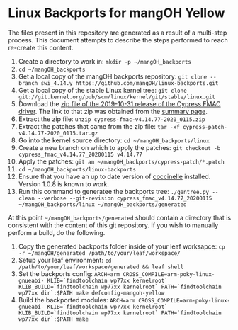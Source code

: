 # Linux Backports for mangOH Yellow

The files present in this repository are generated as a result of a multi-step process. This
document attempts to describe the steps performed to reach re-create this content.

1. Create a directory to work in: `mkdir -p ~/mangOH_backports`
1. `cd ~/mangOH_backports`
1. Get a local copy of the mangOH backports repository:
   `git clone --branch swi_4.14.y https://github.com/mangOH/linux-backports.git`
1. Get a local copy of the stable Linux kernel tree:
   `git clone git://git.kernel.org/pub/scm/linux/kernel/git/stable/linux.git`
1. Download the [zip file of the 2019-10-31 release of the Cypress FMAC driver](
   https://community.cypress.com/servlet/JiveServlet/download/19000-1-51721/cypress-fmac-v4.14.77-2020_0115.zip).
   The link to that zip was obtained from the [summary page](
   https://community.cypress.com/docs/DOC-19000).
1. Extract the zip file: `unzip cypress-fmac-v4.14.77-2020_0115.zip`
1. Extract the patches that came from the zip file:
   `tar -xf cypress-patch-v4.14.77-2020_0115.tar.gz`
1. Go into the kernel source directory: `cd ~/mangOH_backports/linux`
1. Create a new branch on which to apply the patches: `git checkout -b cypress_fmac_v4.14.77_20200115 v4.14.77`
1. Apply the patches: `git am ~/mangOH_backports/cypress-patch/*.patch`
1. `cd ~/mangOH_backports/linux-backports`
1. Ensure that you have an up to date version of [coccinelle](
   https://github.com/coccinelle/coccinelle) installed. Version 1.0.8 is known to work.
1. Run this command to generatee the backports tree:
   `./gentree.py --clean --verbose --git-revision cypress_fmac_v4.14.77_20200115 ~/mangOH_backports/linux ~/mangOH_backports/generated`

At this point `~/mangOH_backports/generated` should contain a directory that is consistent with the
content of this git repository.  If you wish to manually perform a build, do the following.
1. Copy the generated backports folder inside of your leaf worksapce:
   `cp -r ~/mangOH/generated /path/to/your/leaf/workspace/`
1. Setup your leaf environment: `cd /path/to/your/leaf/workspace/generated && leaf shell`
1. Set the backports config:
   ``ARCH=arm CROSS_COMPILE=arm-poky-linux-gnueabi- KLIB=`findtoolchain wp77xx kernelroot` KLIB_BUILD=`findtoolchain wp77xx kernelroot` PATH=`findtoolchain wp77xx dir`:$PATH make defconfig-mangoh-yellow``
1. Build the backported modules:
   ``ARCH=arm CROSS_COMPILE=arm-poky-linux-gnueabi- KLIB=`findtoolchain wp77xx kernelroot` KLIB_BUILD=`findtoolchain wp77xx kernelroot` PATH=`findtoolchain wp77xx dir`:$PATH make``
